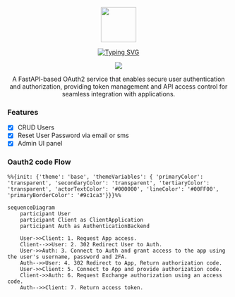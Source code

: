 <div align="center">
  <p>
    <a href="https://pypi.org/project/fastapi_oauth2_service/"><img src="https://github.com/abdoulfataoh/fastapi-oauth2-service/blob/master/docs/icon.png" style="width:80px;height:80px;"></a>
  </p>
  <a href="https://git.io/typing-svg">
    <img src="https://readme-typing-svg.demolab.com?font=Fira+Code&pause=1000&color=E9205E&width=170&lines=Oauth+service" alt="Typing SVG" />
  </a>
</div>

<div align="center">
  <p>
    <a href="https://github.com/abdoulfataoh/fastapi-oauth2-service/actions/workflows/test.yaml"><img src="https://github.com/abdoulfataoh/fastapi-oauth2-service/actions/workflows/test.yaml/badge.svg"></a>
  </p>
  <p>A FastAPI-based OAuth2 service that enables secure user authentication and authorization, providing token management and API access control for seamless integration with applications.</p>
</div>

### Features
- [x] CRUD Users
- [x] Reset User Password via email or sms
- [x] Admin UI panel

### Oauth2 code Flow

```mermaid
%%{init: {'theme': 'base', 'themeVariables': { 'primaryColor': 'transparent', 'secondaryColor': 'transparent', 'tertiaryColor': 'transparent', 'actorTextColor': '#000000', 'lineColor': '#00FF00', 'primaryBorderColor': '#9c1ca3'}}}%%

sequenceDiagram
    participant User
    participant Client as ClientApplication
    participant Auth as AuthenticationBackend

    User->>Client: 1. Request App access.
    Client-->>User: 2. 302 Redirect User to Auth.
    User->>Auth: 3. Connect to Auth and grant access to the app using the user's username, password and 2FA.
    Auth-->>User: 4. 302 Redirect to App, Return authorization code.
    User->>Client: 5. Connect to App and provide authorization code.
    Client->>Auth: 6. Request Exchange authorization using an access code.
    Auth-->>Client: 7. Return access token.
```

